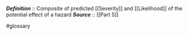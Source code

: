 ***Definition***    :: Composite of predicted [[Severity]] and [[Likelihood]] of the potential effect of a hazard
***Source***         :: [[Part 5]]

#glossary